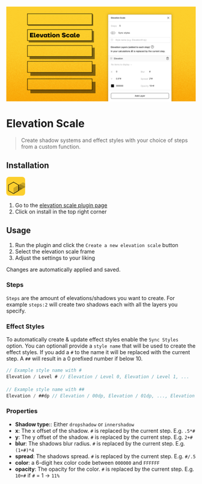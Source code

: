 ![Elevation Scale plugin for figma](https://github.com/lukasoppermann/elevation-scale/raw/main/_resources/Elevation-Scale-Plugin-Cover.png)
# Elevation Scale

> Create shadow systems and effect styles with your choice of steps from a custom function.

## Installation

<img src="https://github.com/lukasoppermann/elevation-scale/blob/main/_resources/Plugin-Icon-rounded.png" width="50px"> 

1. Go to the [elevation scale plugin page](https://www.figma.com/community/plugin/940989130927509964/Elevation-Scale)
2. Click on install in the top right corner

## Usage
1. Run the plugin and click the `Create a new elevation scale` button
2. Select the elevation scale frame
3. Adjust the settings to your liking

Changes are automatically applied and saved.

### Steps
`Steps` are the amount of elevations/shadows you want to create. For example `steps:2` will create two shadows each with all the layers you specify.

### Effect Styles
To automatically create & update effect styles enable the `Sync Styles` option.
You can optionall provide a `style name` that will be used to create the effect styles. If you add a `#` to the name it will be replaced with the current step.
A `##` will result in a 0 prefixed number if below 10.

```js
// Example style name with #
Elevation / Level # // Elevation / Level 0, Elevation / Level 1, ...

// Example style name with ##
Elevation / ##dp // Elevation / 00dp, Elevation / 01dp, ..., Elevation / 12dp
```

### Properties
- **Shadow type:**: Either `dropshadow` or `innershadow`
- **x**: The x offset of the shadow. `#` is replaced by the current step. E.g. `.5*#`
- **y**: The y offset of the shadow. `#` is replaced by the current step. E.g. `2+#`
- **blur**: The shadows blur radius. `#` is replaced by the current step. E.g. `(1+#)*4`
- **spread**: The shadows spread. `#` is replaced by the current step. E.g. `#/.5`
- **color**: a 6-digit hex color code between `000000` and `FFFFFF`
- **opacity**: The opacity for the color. `#` is replaced by the current step. E.g. `10+#` if `#` = 1 -> `11%`
